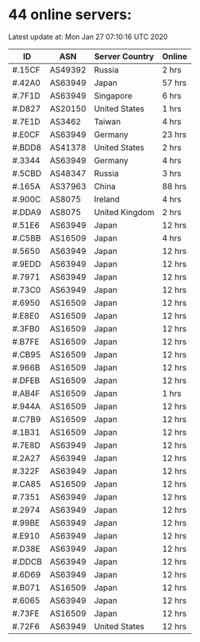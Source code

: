 # 44 online servers:

Latest update at: Mon Jan 27 07:10:16 UTC 2020

| ID | ASN | Server Country | Online |
| -- | --- | -------------- | ------ |
| #.15CF | AS49392 | Russia | 2 hrs |
| #.42A0 | AS63949 | Japan | 57 hrs |
| #.7F1D | AS63949 | Singapore | 6 hrs |
| #.D827 | AS20150 | United States | 1 hrs |
| #.7E1D | AS3462 | Taiwan | 4 hrs |
| #.E0CF | AS63949 | Germany | 23 hrs |
| #.BDD8 | AS41378 | United States | 2 hrs |
| #.3344 | AS63949 | Germany | 4 hrs |
| #.5CBD | AS48347 | Russia | 3 hrs |
| #.165A | AS37963 | China | 88 hrs |
| #.900C | AS8075 | Ireland | 4 hrs |
| #.DDA9 | AS8075 | United Kingdom | 2 hrs |
| #.51E6 | AS63949 | Japan | 12 hrs |
| #.C5BB | AS16509 | Japan | 4 hrs |
| #.5650 | AS63949 | Japan | 12 hrs |
| #.9EDD | AS63949 | Japan | 12 hrs |
| #.7971 | AS63949 | Japan | 12 hrs |
| #.73C0 | AS63949 | Japan | 12 hrs |
| #.6950 | AS16509 | Japan | 12 hrs |
| #.E8E0 | AS16509 | Japan | 12 hrs |
| #.3FB0 | AS16509 | Japan | 12 hrs |
| #.B7FE | AS16509 | Japan | 12 hrs |
| #.CB95 | AS16509 | Japan | 12 hrs |
| #.966B | AS16509 | Japan | 12 hrs |
| #.DFEB | AS16509 | Japan | 12 hrs |
| #.AB4F | AS16509 | Japan | 1 hrs |
| #.944A | AS16509 | Japan | 12 hrs |
| #.C7B9 | AS16509 | Japan | 12 hrs |
| #.1B31 | AS16509 | Japan | 12 hrs |
| #.7E8D | AS63949 | Japan | 12 hrs |
| #.2A27 | AS63949 | Japan | 12 hrs |
| #.322F | AS63949 | Japan | 12 hrs |
| #.CA85 | AS16509 | Japan | 12 hrs |
| #.7351 | AS63949 | Japan | 12 hrs |
| #.2974 | AS63949 | Japan | 12 hrs |
| #.99BE | AS63949 | Japan | 12 hrs |
| #.E910 | AS63949 | Japan | 12 hrs |
| #.D38E | AS63949 | Japan | 12 hrs |
| #.DDCB | AS63949 | Japan | 12 hrs |
| #.6D69 | AS63949 | Japan | 12 hrs |
| #.B071 | AS16509 | Japan | 12 hrs |
| #.6065 | AS63949 | Japan | 12 hrs |
| #.73FE | AS16509 | Japan | 12 hrs |
| #.72F6 | AS63949 | United States | 12 hrs |

